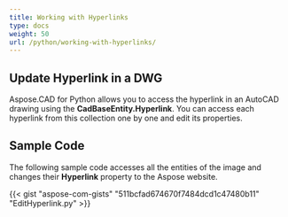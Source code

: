 ```yaml
---
title: Working with Hyperlinks
type: docs
weight: 50
url: /python/working-with-hyperlinks/
---
```


## **Update Hyperlink in a DWG**

Aspose.CAD for Python allows you to access the hyperlink in an AutoCAD drawing using the **CadBaseEntity.Hyperlink**. You can access each hyperlink from this collection one by one and edit its properties.

## Sample Code

The following sample code accesses all the entities of the image and changes their **Hyperlink** property to the Aspose website.

{{< gist "aspose-com-gists" "511bcfad674670f7484dcd1c47480b11" "EditHyperlink.py" >}}